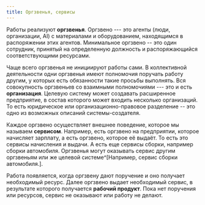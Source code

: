 ```yaml
---
title: Оргзвенья, сервисы
---
```


Работы реализуют **оргзвенья**. Оргзвено --- это агенты (люди,
организации, AI) с материалами и оборудованием, находящимся в
распоряжении этих агентов. Минимальное оргзвено -- это один сотрудник,
принятый на определенную должность и распоряжающийся соответствующими
ресурсами.

Чаще всего оргзвенья не инициируют работы сами. В коллективной
деятельности одни оргзвенья имеют полномочия поручать работу другим, у
которых есть обязанности такие просьбы выполнять. Вся совокупность
оргзвеньев со взаимными полномочиями --- это и есть **организация**.
Целевую систему может создавать расширенное предприятие, в состав
которого может входить несколько организаций. То есть юридическое или
организационно-правовое разделение -- это одно из возможных описаний
системы-создателя.

Каждое оргзвено осуществляет внешнее поведение, которое мы называем
**сервисом**. Например, есть оргзвено на предприятии, которое начисляет
зарплату, а есть оргзвено, которое её выдаёт. То есть это сервисы
начисления и выдачи. А есть еще сервисы сборки, например сборки
автомобиля. Оргзвенья могут оказывать сервис другим оргзвеньям или же
целевой системе^[Например, сервис сборки
автомобиля.].

Работа появляется, когда оргзвену дают поручение и оно получает
необходимый ресурс. Далее оргзвено выдает необходимый сервис, в
результате которого получается **рабочий продукт**. Пока нет поручения
или ресурсов, сервис не оказывают или работу не делают.
